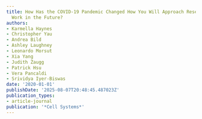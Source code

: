 ```yaml
---
title: How Has the COVID-19 Pandemic Changed How You Will Approach Research and Lab
  Work in the Future?
authors:
- Karmella Haynes
- Christopher Yau
- Andrea Bild
- Ashley Laughney
- Leonardo Morsut
- Xia Yang
- Judith Zaugg
- Patrick Hsu
- Vera Pancaldi
- Srividya Iyer-Biswas
date: '2020-01-01'
publishDate: '2025-08-07T20:48:45.487023Z'
publication_types:
- article-journal
publication: '*Cell Systems*'
---
```

